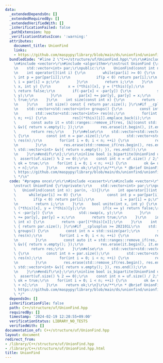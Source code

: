 ```yaml
---
data:
  _extendedDependsOn: []
  _extendedRequiredBy: []
  _extendedVerifiedWith: []
  _isVerificationFailed: false
  _pathExtension: hpp
  _verificationStatusIcon: ':warning:'
  attributes:
    document_title: UnionFind
    links:
    - https://github.com/maspypy/library/blob/main/ds/unionfind/unionfind.hpp
  bundledCode: "#line 2 \"C++/structure/uf/UnionFind.hpp\"\n\r\n#include <cassert>\r\
    \n#include <vector>\r\n#include <algorithm>\r\nstruct UnionFind {\r\nprivate:\r\
    \n    std::vector<int> par;\r\npublic:\r\n    UnionFind(const int n): par(n, -1){}\r\
    \n    int operator[](int i) {\r\n        while(par[i] >= 0) {\r\n            const\
    \ int p = par[par[i]];\r\n            if(p < 0) return par[i];\r\n           \
    \ i = par[i] = p;\r\n        }\r\n        return i;\r\n    }\r\n    bool unite(int\
    \ x, int y) {\r\n        x = (*this)[x], y = (*this)[y];\r\n        if(x == y)\
    \ return false;\r\n        if(-par[x] < -par[y]) {\r\n            std::swap(x,\
    \ y);\r\n        }\r\n        par[x] += par[y], par[y] = x;\r\n        return\
    \ true;\r\n    }\r\n    int size(const int x) {\r\n        return -par[(*this)[x]];\r\
    \n    }\r\n    int size() const { return par.size(); }\r\n#if __cplusplus >= 202101L\r\
    \n    std::vector<std::vector<int>> groups() {\r\n        const int n = std::ssize(par);\r\
    \n        std::vector<std::vector<int>> res(n);\r\n        for(int i = 0; i <\
    \ n; ++i) {\r\n            res[(*this)[i]].emplace_back(i);\r\n        }\r\n \
    \       const auto it = std::ranges::remove_if(res, [&](const std::vector<int>\
    \ &v){ return v.empty(); });\r\n        res.erase(it.begin(), it.end());\r\n \
    \       return res;\r\n    }\r\n#else\r\n    std::vector<std::vector<int>> groups()\
    \ {\r\n        const int n = par.size();\r\n        std::vector<std::vector<int>>\
    \ res(n);\r\n        for(int i = 0; i < n; ++i) {\r\n            res[(*this)[i]].emplace_back(i);\r\
    \n        }\r\n        res.erase(std::remove_if(res.begin(), res.end(), [&](const\
    \ std::vector<int> &v){ return v.empty(); }), res.end());\r\n        return res;\r\
    \n    }\r\n#endif\r\n};\r\n\r\ninline bool is_bipartite(UnionFind uf) {\r\n  \
    \  assert(uf.size() % 2 == 0);\r\n    const int n = uf.size() / 2;\r\n    bool\
    \ ok = true;\r\n    for(int i = 0; i < n; ++i) {\r\n        ok &= uf[i] != uf[i\
    \ + n];\r\n    }\r\n    return ok;\r\n}\r\n/**\r\n * @brief UnionFind\r\n * @see\
    \ https://github.com/maspypy/library/blob/main/ds/unionfind/unionfind.hpp\r\n\
    \ */\n"
  code: "#pragma once\r\n\r\n#include <cassert>\r\n#include <vector>\r\n#include <algorithm>\r\
    \nstruct UnionFind {\r\nprivate:\r\n    std::vector<int> par;\r\npublic:\r\n \
    \   UnionFind(const int n): par(n, -1){}\r\n    int operator[](int i) {\r\n  \
    \      while(par[i] >= 0) {\r\n            const int p = par[par[i]];\r\n    \
    \        if(p < 0) return par[i];\r\n            i = par[i] = p;\r\n        }\r\
    \n        return i;\r\n    }\r\n    bool unite(int x, int y) {\r\n        x =\
    \ (*this)[x], y = (*this)[y];\r\n        if(x == y) return false;\r\n        if(-par[x]\
    \ < -par[y]) {\r\n            std::swap(x, y);\r\n        }\r\n        par[x]\
    \ += par[y], par[y] = x;\r\n        return true;\r\n    }\r\n    int size(const\
    \ int x) {\r\n        return -par[(*this)[x]];\r\n    }\r\n    int size() const\
    \ { return par.size(); }\r\n#if __cplusplus >= 202101L\r\n    std::vector<std::vector<int>>\
    \ groups() {\r\n        const int n = std::ssize(par);\r\n        std::vector<std::vector<int>>\
    \ res(n);\r\n        for(int i = 0; i < n; ++i) {\r\n            res[(*this)[i]].emplace_back(i);\r\
    \n        }\r\n        const auto it = std::ranges::remove_if(res, [&](const std::vector<int>\
    \ &v){ return v.empty(); });\r\n        res.erase(it.begin(), it.end());\r\n \
    \       return res;\r\n    }\r\n#else\r\n    std::vector<std::vector<int>> groups()\
    \ {\r\n        const int n = par.size();\r\n        std::vector<std::vector<int>>\
    \ res(n);\r\n        for(int i = 0; i < n; ++i) {\r\n            res[(*this)[i]].emplace_back(i);\r\
    \n        }\r\n        res.erase(std::remove_if(res.begin(), res.end(), [&](const\
    \ std::vector<int> &v){ return v.empty(); }), res.end());\r\n        return res;\r\
    \n    }\r\n#endif\r\n};\r\n\r\ninline bool is_bipartite(UnionFind uf) {\r\n  \
    \  assert(uf.size() % 2 == 0);\r\n    const int n = uf.size() / 2;\r\n    bool\
    \ ok = true;\r\n    for(int i = 0; i < n; ++i) {\r\n        ok &= uf[i] != uf[i\
    \ + n];\r\n    }\r\n    return ok;\r\n}\r\n/**\r\n * @brief UnionFind\r\n * @see\
    \ https://github.com/maspypy/library/blob/main/ds/unionfind/unionfind.hpp\r\n\
    \ */"
  dependsOn: []
  isVerificationFile: false
  path: C++/structure/uf/UnionFind.hpp
  requiredBy: []
  timestamp: '2024-02-19 12:20:55+09:00'
  verificationStatus: LIBRARY_NO_TESTS
  verifiedWith: []
documentation_of: C++/structure/uf/UnionFind.hpp
layout: document
redirect_from:
- /library/C++/structure/uf/UnionFind.hpp
- /library/C++/structure/uf/UnionFind.hpp.html
title: UnionFind
---
```

